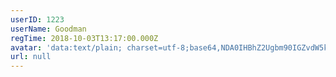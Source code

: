 ```yaml
---
userID: 1223
userName: Goodman
regTime: 2018-10-03T13:17:00.000Z
avatar: 'data:text/plain; charset=utf-8;base64,NDA0IHBhZ2Ugbm90IGZvdW5kCg=='
url: null
---
```



